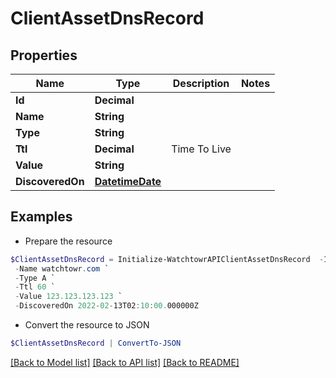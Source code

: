 # ClientAssetDnsRecord
## Properties

Name | Type | Description | Notes
------------ | ------------- | ------------- | -------------
**Id** | **Decimal** |  | 
**Name** | **String** |  | 
**Type** | **String** |  | 
**Ttl** | **Decimal** | Time To Live | 
**Value** | **String** |  | 
**DiscoveredOn** | [**DatetimeDate**](DatetimeDate.md) |  | 

## Examples

- Prepare the resource
```powershell
$ClientAssetDnsRecord = Initialize-WatchtowrAPIClientAssetDnsRecord  -Id 1 `
 -Name watchtowr.com `
 -Type A `
 -Ttl 60 `
 -Value 123.123.123.123 `
 -DiscoveredOn 2022-02-13T02:10:00.000000Z
```

- Convert the resource to JSON
```powershell
$ClientAssetDnsRecord | ConvertTo-JSON
```

[[Back to Model list]](../README.md#documentation-for-models) [[Back to API list]](../README.md#documentation-for-api-endpoints) [[Back to README]](../README.md)

